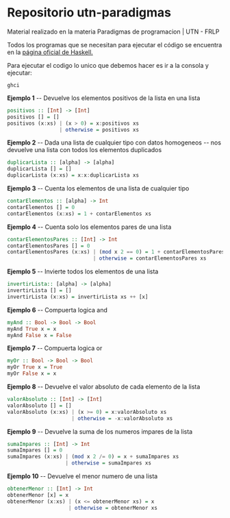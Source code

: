 # Repositorio utn-paradigmas

Material realizado en la materia Paradigmas de programacion | UTN - FRLP 

Todos los programas que se necesitan para ejecutar el código se encuentra en la [página oficial de Haskell.](https://www.haskell.org/platform/)

Para ejecutar el codigo lo unico que debemos hacer es ir a la consola y ejecutar:
```
ghci
```
**Ejemplo 1**
-- Devuelve los elementos positivos de la lista en una lista
```Haskell
positivos :: [Int] -> [Int]
positivos [] = []
positivos (x:xs) | (x > 0) = x:positivos xs
                 | otherwise = positivos xs
```
**Ejemplo 2**
-- Dada una lista de cualquier tipo con datos homogeneos 
-- nos devuelve una lista con todos los elementos duplicados
```Haskell
duplicarLista :: [alpha] -> [alpha]
duplicarLista [] = []
duplicarLista (x:xs) = x:x:duplicarLista xs
```
**Ejemplo 3**
-- Cuenta los elementos de una lista de cualquier tipo
```Haskell
contarElementos :: [alpha] -> Int
contarElementos [] = 0
contarElementos (x:xs) = 1 + contarElementos xs
```
**Ejemplo 4**
-- Cuenta solo los elementos pares de una lista
```Haskell
contarElementosPares :: [Int] -> Int
contarElementosPares [] = 0
contarElementosPares (x:xs) | (mod x 2 == 0) = 1 + contarElementosPares xs
                            | otherwise = contarElementosPares xs
```
**Ejemplo 5**
-- Invierte todos los elementos de una lista
```Haskell
invertirLista:: [alpha] -> [alpha]
invertirLista [] = []
invertirLista (x:xs) = invertirLista xs ++ [x]
```
**Ejemplo 6**
-- Compuerta logica and
```Haskell
myAnd :: Bool -> Bool -> Bool
myAnd True x = x 
myAnd False x = False
```
**Ejemplo 7**
-- Compuerta logica or
```Haskell
myOr :: Bool -> Bool -> Bool
myOr True x = True
myOr False x = x
```
**Ejemplo 8**
-- Devuelve el valor absoluto de cada elemento de la lista
```Haskell
valorAbsoluto :: [Int] -> [Int]
valorAbsoluto [] = []
valorAbsoluto (x:xs) | (x >= 0) = x:valorAbsoluto xs
                     | otherwise = -x:valorAbsoluto xs
```
**Ejemplo 9**
-- Devuelve la suma de los numeros impares de la lista                     
```Haskell
sumaImpares :: [Int] -> Int
sumaImpares [] = 0
sumaImpares (x:xs) | (mod x 2 /= 0) = x + sumaImpares xs
                   | otherwise = sumaImpares xs
```
**Ejemplo 10**
-- Devuelve el menor numero de una lista
```Haskell
obtenerMenor :: [Int] -> Int
obtenerMenor [x] = x
obtenerMenor (x:xs) | (x <= obtenerMenor xs) = x
                    | otherwise = obtenerMenor xs
```
